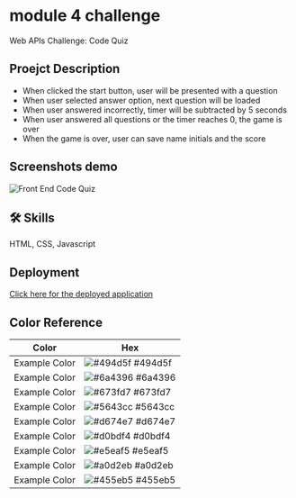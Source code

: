 # module 4 challenge

Web APIs Challenge: Code Quiz


## Proejct Description

- When clicked the start button, user will be presented with a question
- When user selected answer option, next question will be loaded
- When user answered incorrectly, timer will be subtracted by 5 seconds
- When user answered all questions or the timer reaches 0, the game is over
- When the game is over, user can save name initials and the score
## Screenshots demo

![Front End Code Quiz](https://user-images.githubusercontent.com/112605297/202334431-0ddd2831-12e2-4ed0-96a1-76af2f6fcb80.gif)
## 🛠 Skills
HTML, CSS, Javascript


## Deployment

[Click here for the deployed application](https://mxu4321.github.io/module4_challenge/)

## Color Reference

| Color             | Hex                                                                |
| ----------------- | ------------------------------------------------------------------ |
| Example Color | ![#494d5f](https://placehold.co/15x15/494d5f/494d5f.png) #494d5f |
| Example Color | ![#6a4396](https://placehold.co/15x15/6a4396/6a4396.png) #6a4396 |
| Example Color | ![#673fd7](https://placehold.co/15x15/673fd7/673fd7.png) #673fd7 |
| Example Color | ![#5643cc](https://placehold.co/15x15/5643cc/5643cc.png) #5643cc |
| Example Color | ![#d674e7](https://placehold.co/15x15/d674e7/d674e7.png) #d674e7 |
| Example Color | ![#d0bdf4](https://placehold.co/15x15/d0bdf4/d0bdf4.png) #d0bdf4 |
| Example Color | ![#e5eaf5](https://placehold.co/15x15/e5eaf5/e5eaf5.png) #e5eaf5 |
| Example Color | ![#a0d2eb](https://placehold.co/15x15/a0d2eb/a0d2eb.png) #a0d2eb |
| Example Color | ![#455eb5](https://placehold.co/15x15/455eb5/455eb5.png) #455eb5 |
